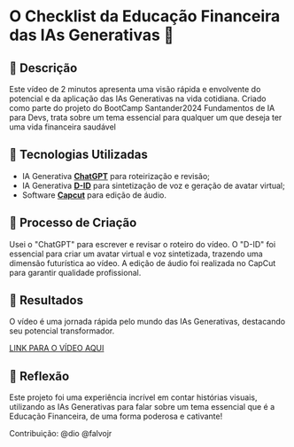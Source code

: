 
# O Checklist da Educação Financeira das IAs Generativas 🎥

## 📒 Descrição
Este vídeo de 2 minutos apresenta uma visão rápida e envolvente do potencial e da aplicação das IAs Generativas na vida cotidiana. 
Criado como parte do projeto do BootCamp Santander2024 Fundamentos de IA para Devs, trata sobre um tema essencial para qualquer um que deseja ter uma vida financeira saudável

## 🤖 Tecnologias Utilizadas
- IA Generativa **[ChatGPT](https://chat.openai.com)** para roteirização e revisão;
- IA Generativa **[D-ID](https://www.d-id.com)** para sintetização de voz e geração de avatar virtual;
- Software **[Capcut](https://www.capcut.com/)** para edição de áudio.

## 🧐 Processo de Criação
Usei o "ChatGPT" para escrever e revisar o roteiro do vídeo. O "D-ID" foi essencial para criar um avatar virtual e voz sintetizada, trazendo uma dimensão futurística ao vídeo. A edição de áudio foi realizada no CapCut para garantir qualidade profissional.

## 🚀 Resultados
O vídeo é uma jornada rápida pelo mundo das IAs Generativas, destacando seu potencial transformador.

[LINK PARA O VÍDEO AQUI]()

## 💭 Reflexão
Este projeto foi uma experiência incrível em contar histórias visuais, utilizando as IAs Generativas para falar sobre um tema essencial que é a Educação Financeira, de uma forma  poderosa e cativante!

Contribuição:
@dio
@falvojr
